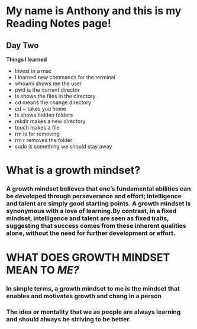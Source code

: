 # My name is Anthony and this is my Reading Notes page! 

## Day Two 

**Things I learned**
- Invest in a mac
- I learned new commands for the terminal 
- whoami shows me the user 
- pwd is the current director 
- ls shows the files in the directory 
- cd means the change directory 
- cd ~ takes you home
- ls shows hidden folders 
- mkdir makes a new directory 
- touch makes a file
- rm is for removing 
- rm r removes the folder 
- sudo is something we should stay away 


# What is a growth mindset?
### A growth mindset believes that one’s fundamental abilities can be developed through perseverance and effort; intelligence and talent are simply good starting points. A growth mindset is synonymous with a love of learning.By contrast, in a fixed mindset, intelligence and talent are seen as fixed traits, suggesting that success comes from these inherent qualities alone, without the need for further development or effort.

# WHAT DOES GROWTH MINDSET MEAN TO *ME?*
### In simple terms, a growth mindset to me is the mindset that enables and motivates growth and chang in a person 
### The idea or mentality that we as people are always learning and should always be striving to be better. 


